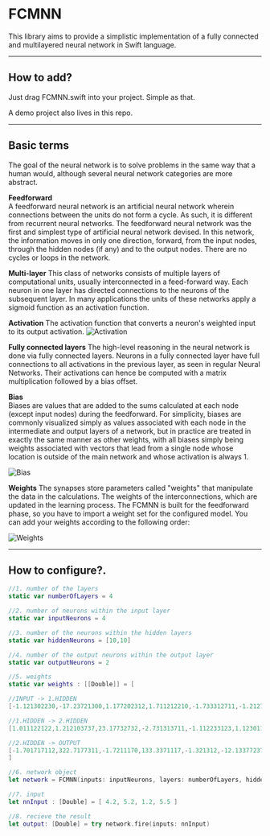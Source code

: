 # FCMNN

This library aims to provide a simplistic implementation of a fully connected and multilayered neural network in Swift language.

---


## How to add?

Just drag FCMNN.swift into your project. Simple as that.

A demo project also lives in this repo.

___


## Basic terms

The goal of the neural network is to solve problems in the same way that a human would, although several neural network categories are more abstract. 

**Feedforward**  
A feedforward neural network is an artificial neural network wherein connections between the units do not form a cycle. As such, it is different from recurrent neural networks. The feedforward neural network was the first and simplest type of artificial neural network devised. In this network, the information moves in only one direction, forward, from the input nodes, through the hidden nodes (if any) and to the output nodes. There are no cycles or loops in the network.

**Multi-layer**
This class of networks consists of multiple layers of computational units, usually interconnected in a feed-forward way. Each neuron in one layer has directed connections to the neurons of the subsequent layer. In many applications the units of these networks apply a sigmoid function as an activation function.

**Activation**
The activation function that converts a neuron's weighted input to its output activation.
![Activation](https://cloud.githubusercontent.com/assets/5107640/26205146/2d526f6a-3be1-11e7-86d6-5021e2da55a4.png)  

**Fully connected layers**
 The high-level reasoning in the neural network is done via fully connected layers. Neurons in a fully connected layer have full connections to all activations in the previous layer, as seen in regular Neural Networks. Their activations can hence be computed with a matrix multiplication followed by a bias offset.

**Bias**  
Biases are values that are added to the sums calculated at each node (except input nodes) during the feedforward. For simplicity, biases are commonly visualized simply as values associated with each node in the intermediate and output layers of a network, but in practice are treated in exactly the same manner as other weights, with all biases simply being weights associated with vectors that lead from a single node whose location is outside of the main network and whose activation is always 1.

![Bias](https://cloud.githubusercontent.com/assets/5107640/26205216/624eca60-3be1-11e7-893d-541d917b9147.png)  

**Weights**
The synapses store parameters called "weights" that manipulate the data in the calculations. The weights of the interconnections, which are updated in the learning process. The FCMNN is built for the feedforward phase, so you have to import a weight set for the configured model. You can add your weights according to the following order:

![Weights](https://cloud.githubusercontent.com/assets/5107640/26205227/683e6ad4-3be1-11e7-98b9-48c5e8f228a9.png)  

___


## How to configure?. <a name="use" id="use"></a>

```swift
//1. number of the layers
static var numberOfLayers = 4

//2. number of neurons within the input layer
static var inputNeurons = 4

//3. number of the neurons within the hidden layers
static var hiddenNeurons = [10,10]

//4. number of the output neurons within the output layer
static var outputNeurons = 2

//5. weights
static var weights : [[Double]] = [

//INPUT -> 1.HIDDEN
[-1.121302230,-17.23721300,1.177202312,1.711212210,-1.733312711,-1.212711713,-7.113333332,-1.120277722,1.001271377,1.273737322,-1.212172013,2.207172771,-1.733111002,1.173137713,-2.173070372,1.221131111,1.201011122,1.331701313,-1.221721223,2.373310732,1.711130771,3.717707272,-1.720322221,-1.1371771,1.773721127,-1.777272717,1.230327077,-1.720331102,-1.337177211,3.032711103,-1.311321221,-2.2017112,-1.207203713,-1.132272323,-1.127011202,1.232237213,3.772212071,-1.202231012,2.231313120,1.712271123,-1.110171170,233.2703122,3.332772111,-17.12710111,7.003271237,1.103772202,-2.213720123,1.722131311,-1.210371323,-1.217721211],

//1.HIDDEN -> 2.HIDDEN
[1.011122122,1.212103737,23.17732732,-2.731313711,-1.112233123,1.123011212,1.3171313,-1.173113732,-0.711177121,-1.710771117,1.221173272,-1.317221707,1.123101137,-2.337273337,-1.230127372,2.337711130,1.032202177,-1.221217371,-1.177011731,1.127211010,-72.33330711,-1.133713723,-1.110213710,-0.171217013,7.202731177,2.023210271,3.773213101,-7.732073317,-31.13737171,-2.321173131,1.33773722,3.271211232,2.330111303,2.123377132,-1.72731031,-7.771117312,-1.130232131,23.31333301,-31.31221133,-271.1770311,1.122230130,-2.201220033,737.3312220,-1.331713113,1.113307331,-2.327231773,7.371222322,1.37137720,3.713337072,1.31217122,1.723712711,-1.773717211,-1.131203132,-2.727710307,-1.173120732,1.711111211,0.727271711,-1.11103127,1.330131232,-1.737110322,1.122227712,3.137013770,1.102273117,1.111073332,1.212231112,-7.013303073,-1.21077127,3.722112730,1.31731772,-1.277037322,2.301011172,1.230311777,3.322322712,1.101113112,1.712301033,-1.122171112,1.117711022,1.212221227,-1.711213021,13.12727120,2.772131111,1.313177771,1.133233317,-1.277370120,1.130772372,-2.711373710,1.337711172,-2.207130330,-1.710001311,1.177112307,-23.17133000,3.217137032,1.11271120,3.110131377,1.211117233,1.171713717,1-1.32111217,-2.172721101,-2.177132131,1.732171310,72.12127122,-7.133723317,3.072711170,1.301701112,7.231373713,-7.123131333,3.132133271,-37.70302171,-7.232122272,-17.17773101],

//2.HIDDEN -> OUTPUT
[-1.701717112,322.7177311,-1.7211170,133.3371117,-1.321312,-12.13377237,-230.7117173,1172.172332,3727.011312,-1.3371703,1117.722021,1.720312377,-327.323221,-770.7270011,-137.1312720,277.1133107,12.71111313,237.1312010,-1133.717031,-3773.010237,-370.1211312,-1103.20311]
]

//6. network object
let network = FCMNN(inputs: inputNeurons, layers: numberOfLayers, hiddens: hiddenNeurons, outputs: outputNeurons, weights: weights)

//7. input
let nnInput : [Double] = [ 4.2, 5.2, 1.2, 5.5 ]

//8. recieve the result
let output: [Double] = try network.fire(inputs: nnInput)


```

